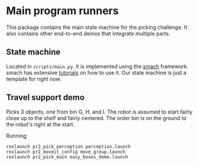 # Main program runners
This package contains the main state machine for the picking challenge.
It also contains other end-to-end demos that integrate multiple parts.

## State machine
Located in `scripts/main.py`.
It is implemented using the [smach](http://wiki.ros.org/smach) framework.
smach has extensive [tutorials](http://wiki.ros.org/smach/Tutorials) on how to use it.
Our state machine is just a template for right now.

## Travel support demo
Picks 3 objects, one from bin G, H, and I.
The robot is assumed to start fairly close up to the shelf and fairly centered.
The order bin is on the ground to the robot's right at the start.

Running:
```
roslaunch pr2_pick_perception perception.launch
roslaunch pr2_moveit_config move_group.launch
roslaunch pr2_pick_main easy_boxes_demo.launch
```